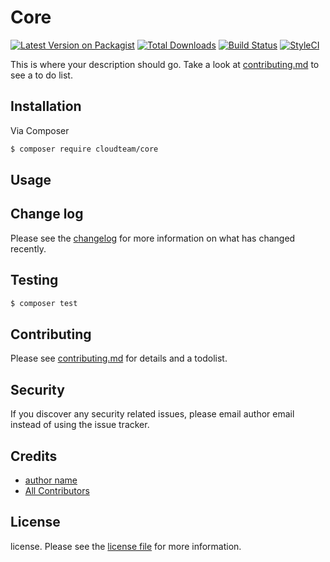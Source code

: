 # Core

[![Latest Version on Packagist][ico-version]][link-packagist]
[![Total Downloads][ico-downloads]][link-downloads]
[![Build Status][ico-travis]][link-travis]
[![StyleCI][ico-styleci]][link-styleci]

This is where your description should go. Take a look at [contributing.md](contributing.md) to see a to do list.

## Installation

Via Composer

``` bash
$ composer require cloudteam/core
```

## Usage

## Change log

Please see the [changelog](changelog.md) for more information on what has changed recently.

## Testing

``` bash
$ composer test
```

## Contributing

Please see [contributing.md](contributing.md) for details and a todolist.

## Security

If you discover any security related issues, please email author email instead of using the issue tracker.

## Credits

- [author name][link-author]
- [All Contributors][link-contributors]

## License

license. Please see the [license file](license.md) for more information.

[ico-version]: https://img.shields.io/packagist/v/cloudteam/core.svg?style=flat-square
[ico-downloads]: https://img.shields.io/packagist/dt/cloudteam/core.svg?style=flat-square
[ico-travis]: https://img.shields.io/travis/cloudteam/core/master.svg?style=flat-square
[ico-styleci]: https://styleci.io/repos/12345678/shield

[link-packagist]: https://packagist.org/packages/cloudteam/core
[link-downloads]: https://packagist.org/packages/cloudteam/core
[link-travis]: https://travis-ci.org/cloudteam/core
[link-styleci]: https://styleci.io/repos/12345678
[link-author]: https://github.com/cloudteam
[link-contributors]: ../../contributors
